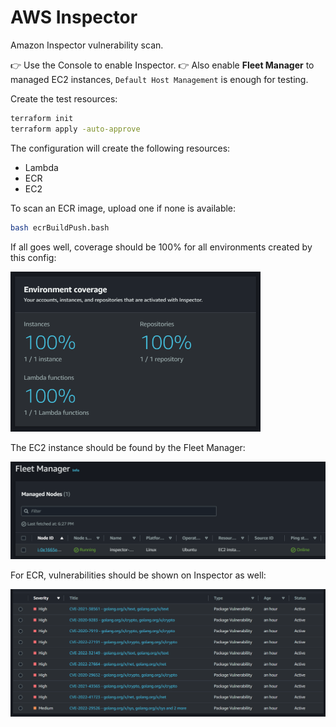 # AWS Inspector

Amazon Inspector vulnerability scan.

👉 Use the Console to enable Inspector.
👉 Also enable **Fleet Manager** to managed EC2 instances, `Default Host Management` is enough for testing.

Create the test resources:

```sh
terraform init
terraform apply -auto-approve
```

The configuration will create the following resources:

- Lambda
- ECR
- EC2

To scan an ECR image, upload one if none is available:

```sh
bash ecrBuildPush.bash
```

If all goes well, coverage should be 100% for all environments created by this config:

<img src=".assets/coverage.png" width=400 />

The EC2 instance should be found by the Fleet Manager:

<img src=".assets/fleet.png" />

For ECR, vulnerabilities should be shown on Inspector as well:

<img src=".assets/ecr.png" />
